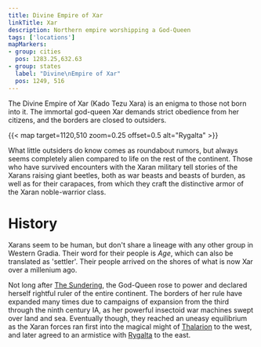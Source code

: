 ```yaml
---
title: Divine Empire of Xar
linkTitle: Xar
description: Northern empire worshipping a God-Queen
tags: ['locations']
mapMarkers:
- group: cities
  pos: 1283.25,632.63
- group: states
  label: "Divine\nEmpire of Xar"
  pos: 1249, 516
---
```


The Divine Empire of Xar (Kado Tezu Xara) is an enigma to those not born into
it. The immortal god-queen Xar demands strict obedience from her citizens, and
the borders are closed to outsiders.

{{< map target=1120,510 zoom=0.25 offset=0.5 alt="Rygalta" >}}

What little outsiders do know comes as roundabout rumors, but always seems
completely alien compared to life on the rest of the continent.  Those who have
survived encounters with the Xaran military tell stories of the Xarans raising
giant beetles, both as war beasts and beasts of burden, as well as for their
carapaces, from which they craft the distinctive armor of the Xaran
noble-warrior class.

# History

Xarans seem to be human, but don't share a lineage with any other group in
Western Gradia. Their word for their people is _Age_, which can also be
translated as 'settler'. Their people arrived on the shores of what is now Xar
over a millenium ago.

Not long after [The Sundering](/pages/Sundering), the God-Queen rose to power
and declared herself rightful ruler of the entire continent. The borders of her
rule have expanded many times due to campaigns of expansion from the third
through the ninth century IA, as her powerful insectoid war machines swept over
land and sea. Eventually though, they reached an uneasy equilibrium as the Xaran
forces ran first into the magical might of [Thalarion](/pages/Thalarion) to the
west, and later agreed to an armistice with [Rygalta](/pages/Rygalta) to the
east.

